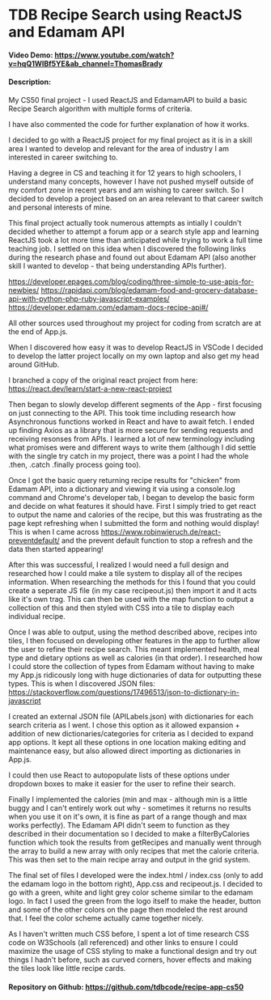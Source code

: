 # TDB Recipe Search using ReactJS and Edamam API
#### Video Demo:  https://www.youtube.com/watch?v=hqQ1WIBf5YE&ab_channel=ThomasBrady
#### Description:

My CS50 final project - I used ReactJS and EdamamAPI to build a basic Recipe Search algorithm with multiple forms of criteria.

I have also commented the code for further explanation of how it works.

I decided to go with a ReactJS project for my final project as it is in a skill area I wanted to develop and relevant for the area of industry I am interested in career switching to.

Having a degree in CS and teaching it for 12 years to high schoolers, I understand many concepts, however I have not pushed myself outside of my comfort zone in recent years and am wishing to career switch. So I decided to develop a project based on an area relevant to that career switch and personal interests of mine.

This final project actually took numerous attempts as intially I couldn't decided whether to attempt a forum app or a search style app and learning ReactJS took a lot more time than anticipated while trying to work a full time teaching job. I settled on this idea when I discovered the following links during the research phase and found out about Edamam API (also another skill I wanted to develop - that being understanding APIs further).

https://developer.epages.com/blog/coding/three-simple-to-use-apis-for-newbies/
https://rapidapi.com/blog/edamam-food-and-grocery-database-api-with-python-php-ruby-javascript-examples/
https://developer.edamam.com/edamam-docs-recipe-api#/

All other sources used throughout my project for coding from scratch are at the end of App.js.

When I discovered how easy it was to develop ReactJS in VSCode I decided to develop the latter project locally on my own laptop and also get my head around GitHub.

I branched a copy of the original react project from here: https://react.dev/learn/start-a-new-react-project

Then began to slowly develop different segments of the App - first focusing on just connecting to the API. This took time including research how Asynchronous functions worked in React and have to await fetch. I ended up finding Axios as a library that is more secure for sending requests and receiving resonses from APIs. I learned a lot of new terminology including what promises were and different ways to write them (although I did settle with the single try catch in my project, there was a point I had the whole .then, .catch .finally process going too).

Once I got the basic query returning recipe results for "chicken" from Edamam API, into a dictionary and viewing it via using a console.log command and Chrome's developer tab, I began to develop the basic form and decide on what features it should have. First I simply tried to get react to output the name and calories of the recipe, but this was frustrating as the page kept refreshing when I submitted the form and nothing would display! This is when I came across https://www.robinwieruch.de/react-preventdefault/ and the prevent default function to stop a refresh and the data then started appearing!

After this was successful, I realized I would need a full design and researched how I could make a tile system to display all of the recipes information. When researching the methods for this I found that you could create a seperate JS file (in my case recipeout.js) then import it and it acts like it's own trag. This can then be used with the map function to output a collection of this and then styled with CSS into a tile to display each individual recipe.

Once I was able to output, using the method described above, recipes into tiles, I then focused on developing other features in the app to further allow the user to refine their recipe search. This meant implemented health,  meal type and dietary options as well as calories (in that order). I researched how I could store the collection of types from Edamam without having to make my App.js ridicously long with huge dictionaries of data for outputting these types. This is when I discovered JSON files: https://stackoverflow.com/questions/17496513/json-to-dictionary-in-javascript

I created an external JSON file (APILabels.json) with dictionaries for each search criteria as I went. I chose this option as it allowed expansion + addition of new dictionaries/categories for criteria as I decided to expand app options. It kept all these options in one location making editing and maintenance easy, but also allowed direct importing as dictionaries in App.js.

I could then use React to autopopulate lists of these options under dropdown boxes to make it easier for the user to refine their search.

Finally I implemented the calories (min and max - although min is a little buggy and I can't entirely work out why - sometimes it returns no results when you use it on it's own, it is fine as part of a range though and max works perfectly). The Edamam API didn't seem to function as they described in their documentation so I decided to make a filterByCalories function which took the results from getRecipes and manually went through the array to build a new array with only recipes that met the calorie criteria. This was then set to the main recipe array and output in the grid system.

The final set of files I developed were the index.html / index.css (only to add the edamam logo in the bottom right), App.css and recipeout.js. I decided to go with a green, white and light grey color scheme similar to the edamam logo. In fact I used the green from the logo itself to make the header, button and some of the other colors on the page then modeled the rest around that. I feel the color scheme actually came together nicely. 

As I haven't written much CSS before, I spent a lot of time research CSS code on W3Schools (all referenced) and other links to ensure I could maximize the usage of CSS styling to make a functional design and try out things I hadn't before, such as curved corners, hover effects and making the tiles look like little recipe cards.

#### Repository on Github: https://github.com/tdbcode/recipe-app-cs50